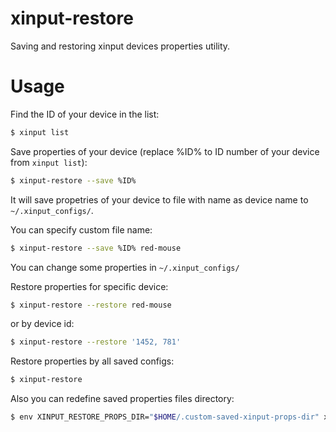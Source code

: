 xinput-restore
==============

Saving and restoring xinput devices properties utility.

Usage
=====

Find the ID of your device in the list:

```bash
$ xinput list
```

Save properties of your device
(replace %ID% to ID number of your device from `xinput list`):

```bash
$ xinput-restore --save %ID%
```
It will save propetries of your device to file
with name as device name to `~/.xinput_configs/`.

You can specify custom file name:
```bash
$ xinput-restore --save %ID% red-mouse
```

You can change some properties in `~/.xinput_configs/`

Restore properties for specific device:

```bash
$ xinput-restore --restore red-mouse
```
or by device id:
```bash
$ xinput-restore --restore '1452, 781'
```

Restore properties by all saved configs:

```bash
$ xinput-restore
```

Also you can redefine saved properties files directory:
```bash
$ env XINPUT_RESTORE_PROPS_DIR="$HOME/.custom-saved-xinput-props-dir" xinput-restore
```
